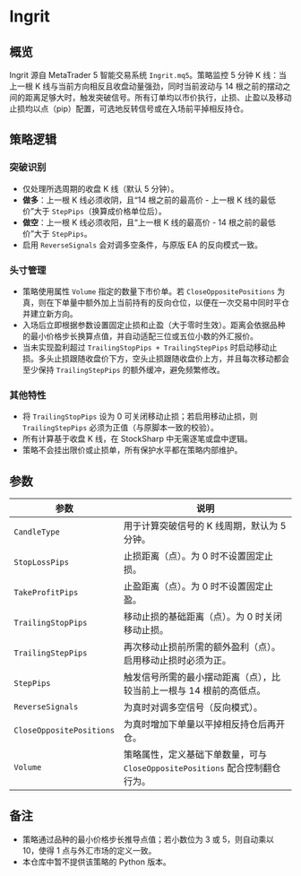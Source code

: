 # Ingrit

## 概览
Ingrit 源自 MetaTrader 5 智能交易系统 `Ingrit.mq5`。策略监控 5 分钟 K 线：当上一根 K 线与当前方向相反且收盘动量强劲，同时当前波动与 14 根之前的摆动之间的距离足够大时，触发突破信号。所有订单均以市价执行，止损、止盈以及移动止损均以点（pip）配置，可选地反转信号或在入场前平掉相反持仓。

## 策略逻辑
### 突破识别
* 仅处理所选周期的收盘 K 线（默认 5 分钟）。
* **做多**：上一根 K 线必须收阴，且“14 根之前的最高价 - 上一根 K 线的最低价”大于 `StepPips`（换算成价格单位后）。
* **做空**：上一根 K 线必须收阳，且“上一根 K 线的最高价 - 14 根之前的最低价”大于 `StepPips`。
* 启用 `ReverseSignals` 会对调多空条件，与原版 EA 的反向模式一致。

### 头寸管理
* 策略使用属性 `Volume` 指定的数量下市价单。若 `CloseOppositePositions` 为真，则在下单量中额外加上当前持有的反向仓位，以便在一次交易中同时平仓并建立新方向。
* 入场后立即根据参数设置固定止损和止盈（大于零时生效）。距离会依据品种的最小价格步长换算点值，并自动适配三位或五位小数的外汇报价。
* 当未实现盈利超过 `TrailingStopPips + TrailingStepPips` 时启动移动止损。多头止损跟随收盘价下方，空头止损跟随收盘价上方，并且每次移动都会至少保持 `TrailingStepPips` 的额外缓冲，避免频繁修改。

### 其他特性
* 将 `TrailingStopPips` 设为 0 可关闭移动止损；若启用移动止损，则 `TrailingStepPips` 必须为正值（与原脚本一致的校验）。
* 所有计算基于收盘 K 线，在 StockSharp 中无需逐笔或盘中逻辑。
* 策略不会挂出限价或止损单，所有保护水平都在策略内部维护。

## 参数
| 参数 | 说明 |
| --- | --- |
| `CandleType` | 用于计算突破信号的 K 线周期，默认为 5 分钟。 |
| `StopLossPips` | 止损距离（点）。为 0 时不设置固定止损。 |
| `TakeProfitPips` | 止盈距离（点）。为 0 时不设置固定止盈。 |
| `TrailingStopPips` | 移动止损的基础距离（点）。为 0 时关闭移动止损。 |
| `TrailingStepPips` | 再次移动止损前所需的额外盈利（点）。启用移动止损时必须为正。 |
| `StepPips` | 触发信号所需的最小摆动距离（点），比较当前上一根与 14 根前的高低点。 |
| `ReverseSignals` | 为真时对调多空信号（反向模式）。 |
| `CloseOppositePositions` | 为真时增加下单量以平掉相反持仓后再开仓。 |
| `Volume` | 策略属性，定义基础下单数量，可与 `CloseOppositePositions` 配合控制翻仓行为。 |

## 备注
* 策略通过品种的最小价格步长推导点值；若小数位为 3 或 5，则自动乘以 10，使得 1 点与外汇市场的定义一致。
* 本仓库中暂不提供该策略的 Python 版本。

